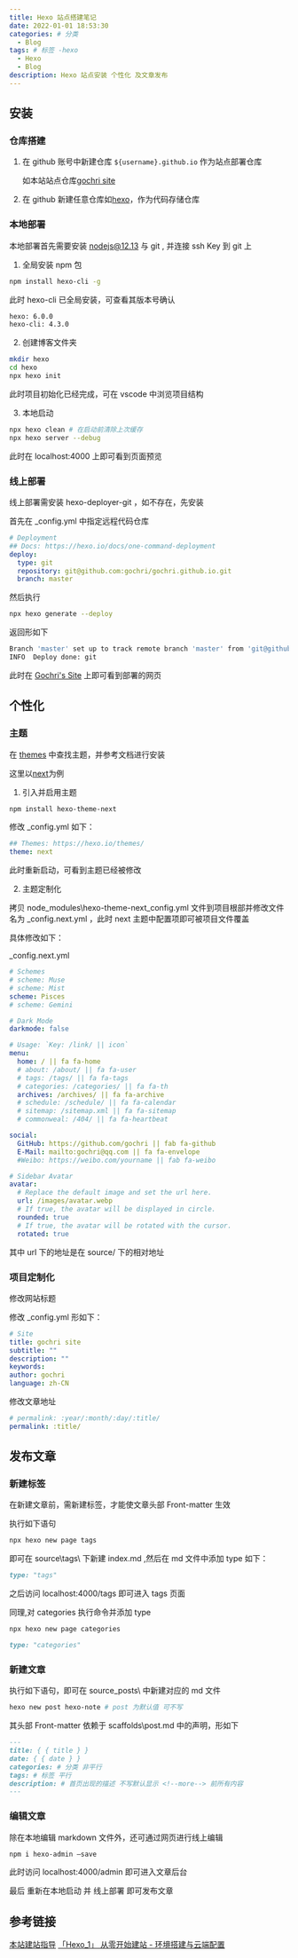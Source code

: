 ```yaml
---
title: Hexo 站点搭建笔记
date: 2022-01-01 18:53:30
categories: # 分类
  - Blog
tags: # 标签 -hexo
  - Hexo
  - Blog
description: Hexo 站点安装 个性化 及文章发布
---
```


## 安装

### 仓库搭建

1. 在 github 账号中新建仓库 `${username}.github.io` 作为站点部署仓库

   如本站站点仓库[gochri site](https://github.com/gochri/gochri.github.io)

2. 在 github 新建任意仓库如[hexo](https://github.com/gochri/hexo)，作为代码存储仓库

### 本地部署

本地部署首先需要安装 nodejs@12.13 与 git , 并连接 ssh Key 到 git 上

1. 全局安装 npm 包

```bash
npm install hexo-cli -g
```

此时 hexo-cli 已全局安装，可查看其版本号确认

```bash
hexo: 6.0.0
hexo-cli: 4.3.0
```

2. 创建博客文件夹

```bash
mkdir hexo
cd hexo
npx hexo init
```

此时项目初始化已经完成，可在 vscode 中浏览项目结构

3. 本地启动

```bash
npx hexo clean # 在启动前清除上次缓存
npx hexo server --debug
```

此时在 localhost:4000 上即可看到页面预览

### 线上部署

线上部署需安装 hexo-deployer-git ，如不存在，先安装

首先在 \_config.yml 中指定远程代码仓库

```yml
# Deployment
## Docs: https://hexo.io/docs/one-command-deployment
deploy:
  type: git
  repository: git@github.com:gochri/gochri.github.io.git
  branch: master
```

然后执行

```bash
npx hexo generate --deploy
```

返回形如下

```bash
Branch 'master' set up to track remote branch 'master' from 'git@github.com:gochri/gochri.github.io.git'.
INFO  Deploy done: git
```

此时在 [Gochri's Site](gochri.github.io) 上即可看到部署的网页

## 个性化

### 主题

在 [themes](https://hexo.io/themes/) 中查找主题，并参考文档进行安装

这里以[next](https://theme-next.js.org/docs/getting-started/)为例

1. 引入并启用主题

```bash
npm install hexo-theme-next
```

修改 \_config.yml 如下：

```yml
## Themes: https://hexo.io/themes/
theme: next
```

此时重新启动，可看到主题已经被修改

2. 主题定制化

拷贝 node_modules\hexo-theme-next_config.yml 文件到项目根部并修改文件名为 \_config.next.yml ，此时 next 主题中配置项即可被项目文件覆盖

具体修改如下：

\_config.next.yml

```yml
# Schemes
# scheme: Muse
# scheme: Mist
scheme: Pisces
# scheme: Gemini

# Dark Mode
darkmode: false

# Usage: `Key: /link/ || icon`
menu:
  home: / || fa fa-home
  # about: /about/ || fa fa-user
  # tags: /tags/ || fa fa-tags
  # categories: /categories/ || fa fa-th
  archives: /archives/ || fa fa-archive
  # schedule: /schedule/ || fa fa-calendar
  # sitemap: /sitemap.xml || fa fa-sitemap
  # commonweal: /404/ || fa fa-heartbeat

social:
  GitHub: https://github.com/gochri || fab fa-github
  E-Mail: mailto:gochri@qq.com || fa fa-envelope
  #Weibo: https://weibo.com/yourname || fab fa-weibo

# Sidebar Avatar
avatar:
  # Replace the default image and set the url here.
  url: /images/avatar.webp
  # If true, the avatar will be displayed in circle.
  rounded: true
  # If true, the avatar will be rotated with the cursor.
  rotated: true
```

其中 url 下的地址是在 source/ 下的相对地址

### 项目定制化

修改网站标题

修改 \_config.yml 形如下：

```yml
# Site
title: gochri site
subtitle: ""
description: ""
keywords:
author: gochri
language: zh-CN
```

修改文章地址
```yml
# permalink: :year/:month/:day/:title/
permalink: :title/
```

## 发布文章

### 新建标签

在新建文章前，需新建标签，才能使文章头部 Front-matter 生效

执行如下语句

```bash
npx hexo new page tags
```

即可在 source\tags\ 下新建 index.md ,然后在 md 文件中添加 type 如下：

```md
type: "tags"
```

之后访问 localhost:4000/tags 即可进入 tags 页面

同理,对 categories 执行命令并添加 type

```bash
npx hexo new page categories
```

```index.md
type: "categories"
```

### 新建文章

执行如下语句，即可在 source\_posts\ 中新建对应的 md 文件

```bash
hexo new post hexo-note # post 为默认值 可不写
```

其头部 Front-matter 依赖于 scaffolds\post.md 中的声明，形如下

```markdown
---
title: { { title } }
date: { { date } }
categories: # 分类 非平行
tags: # 标签 平行
description: # 首页出现的描述 不写默认显示 <!--more--> 前所有内容
---
```


### 编辑文章

除在本地编辑 markdown 文件外，还可通过网页进行线上编辑

```bash
npm i hexo-admin –save
```

此时访问 localhost:4000/admin 即可进入文章后台

最后 重新在本地启动 并 线上部署 即可发布文章

## 参考链接

[本站建站指导](https://ringoer.com/others/MyWebsiteGuide/)
[「Hexo_1」 从零开始建站 - 环境搭建与云端配置](https://lyrikp.art/2020/08/25/Hexo1-%E4%BB%8E%E9%9B%B6%E5%BC%80%E5%A7%8B%E5%BB%BA%E7%AB%99/)